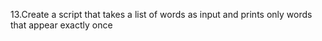 13.Create a script that takes a list of words as input and prints only words that appear exactly once
